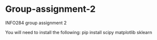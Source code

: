 # Group-assignment-2
INFO284 group assignment 2

You will need to install the following:
pip install scipy matplotlib sklearn
